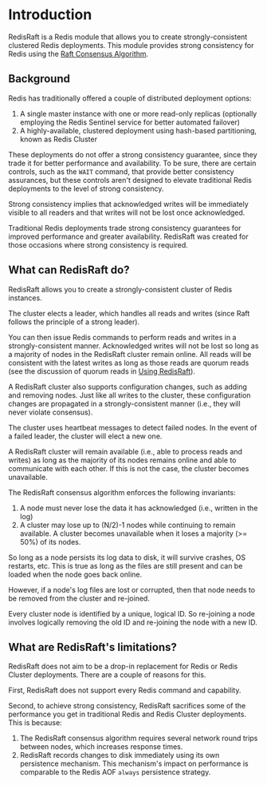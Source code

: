 Introduction
============

RedisRaft is a Redis module that allows you to create strongly-consistent clustered Redis deployments. This module provides strong consistency for Redis using the [Raft Consensus
Algorithm](https://raft.github.io/).

## Background

Redis has traditionally offered a couple of distributed deployment options:

1. A single master instance with one or more read-only replicas (optionally employing the Redis Sentinel service for better automated failover)
2. A highly-available, clustered deployment using hash-based partitioning, known as Redis Cluster

These deployments do not offer a strong consistency guarantee, since they trade it for better performance and availability. To be sure, there are certain controls, such as the `WAIT` command, that provide better consistency assurances, but these controls aren't designed to elevate traditional Redis deployments to the level of strong consistency.

Strong consistency implies that acknowledged writes will be immediately visible to all readers and that writes will not be lost once acknowledged.

Traditional Redis deployments trade strong consistency guarantees for improved performance and greater availability. RedisRaft was created for those occasions where strong consistency is required.

## What can RedisRaft do?

RedisRaft allows you to create a strongly-consistent cluster of Redis instances.

The cluster elects a leader, which handles all reads and writes (since Raft follows the principle of a strong leader).

You can then issue Redis commands to perform reads and writes in a strongly-consistent manner. Acknowledged writes will not be lost so long as a majority of nodes in the RedisRaft cluster remain online. All reads will be consistent with the latest writes as long as those reads are quorum reads (see the discussion of quorum reads in [Using RedisRaft](Using.md)).

A RedisRaft cluster also supports configuration changes, such as adding and removing nodes. Just like all writes to the cluster, these configuration changes are propagated in a strongly-consistent manner (i.e., they will never violate consensus).

The cluster uses heartbeat messages to detect failed nodes. In the event of a failed leader, the cluster will elect a new one.

A RedisRaft cluster will remain available (i.e., able to process reads and writes) as long as the majority of its nodes remains online and able to communicate with each other. If this is not the case, the cluster becomes unavailable.

The RedisRaft consensus algorithm enforces the following invariants:

  1. A node must never lose the data it has acknowledged (i.e., written in the log)
  2. A cluster may lose up to (N/2)-1 nodes while continuing to remain available. A cluster becomes unavailable when it loses a majority (>= 50%) of its nodes.

So long as a node persists its log data to disk, it will survive crashes, OS restarts, etc. This is true as long as the files are still present and can be loaded when the node goes back online.

However, if a node's log files are lost or corrupted, then that node needs to be removed from the cluster and re-joined.

Every cluster node is identified by a unique, logical ID. So re-joining a node involves logically removing the old ID and re-joining the node with a new ID.

## What are RedisRaft's limitations?

RedisRaft does not aim to be a drop-in replacement for Redis or Redis Cluster deployments. There are a couple of reasons for this.

First, RedisRaft does not support every Redis command and capability.

Second, to achieve strong consistency, RedisRaft sacrifices some of the performance you get in traditional Redis and Redis Cluster deployments. This is because:

1. The RedisRaft consensus algorithm requires several network round trips between nodes, which increases response times.
2.  RedisRaft records changes to disk immediately using its own persistence mechanism. This mechanism's impact on performance is comparable to the Redis AOF `always` persistence strategy.
